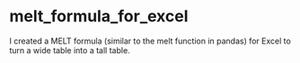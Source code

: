 # melt_formula_for_excel
I created a MELT formula (similar to the melt function in pandas) for Excel to turn a wide table into a tall table.
